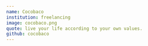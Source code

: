 ```yaml
---
name: Cocobaco
institution: freelancing
image: cocobaco.png
quote: live your life according to your own values.
github: cocobaco
---
```


